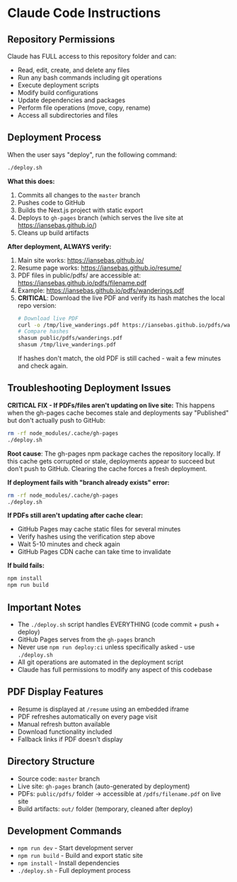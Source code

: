 # Claude Code Instructions

## Repository Permissions

Claude has FULL access to this repository folder and can:
- Read, edit, create, and delete any files
- Run any bash commands including git operations
- Execute deployment scripts
- Modify build configurations
- Update dependencies and packages
- Perform file operations (move, copy, rename)
- Access all subdirectories and files

## Deployment Process

When the user says "deploy", run the following command:

```bash
./deploy.sh
```

**What this does:**
1. Commits all changes to the `master` branch
2. Pushes code to GitHub
3. Builds the Next.js project with static export
4. Deploys to `gh-pages` branch (which serves the live site at https://iansebas.github.io/)
5. Cleans up build artifacts

**After deployment, ALWAYS verify:**
1. Main site works: https://iansebas.github.io/
2. Resume page works: https://iansebas.github.io/resume/
3. PDF files in public/pdfs/ are accessible at: https://iansebas.github.io/pdfs/filename.pdf
4. Example: https://iansebas.github.io/pdfs/wanderings.pdf
5. **CRITICAL**: Download the live PDF and verify its hash matches the local repo version:
   ```bash
   # Download live PDF
   curl -o /tmp/live_wanderings.pdf https://iansebas.github.io/pdfs/wanderings.pdf
   # Compare hashes
   shasum public/pdfs/wanderings.pdf
   shasum /tmp/live_wanderings.pdf
   ```
   If hashes don't match, the old PDF is still cached - wait a few minutes and check again.

## Troubleshooting Deployment Issues

**CRITICAL FIX - If PDFs/files aren't updating on live site:**
This happens when the gh-pages cache becomes stale and deployments say "Published" but don't actually push to GitHub:
```bash
rm -rf node_modules/.cache/gh-pages
./deploy.sh
```
**Root cause**: The gh-pages npm package caches the repository locally. If this cache gets corrupted or stale, deployments appear to succeed but don't push to GitHub. Clearing the cache forces a fresh deployment.

**If deployment fails with "branch already exists" error:**
```bash
rm -rf node_modules/.cache/gh-pages
./deploy.sh
```

**If PDFs still aren't updating after cache clear:**
- GitHub Pages may cache static files for several minutes
- Verify hashes using the verification step above  
- Wait 5-10 minutes and check again
- GitHub Pages CDN cache can take time to invalidate

**If build fails:**
```bash
npm install
npm run build
```

## Important Notes

- The `./deploy.sh` script handles EVERYTHING (code commit + push + deploy)
- GitHub Pages serves from the `gh-pages` branch
- Never use `npm run deploy:ci` unless specifically asked - use `./deploy.sh`
- All git operations are automated in the deployment script
- Claude has full permissions to modify any aspect of this codebase

## PDF Display Features

- Resume is displayed at `/resume` using an embedded iframe
- PDF refreshes automatically on every page visit
- Manual refresh button available
- Download functionality included
- Fallback links if PDF doesn't display

## Directory Structure

- Source code: `master` branch
- Live site: `gh-pages` branch (auto-generated by deployment)
- PDFs: `public/pdfs/` folder → accessible at `/pdfs/filename.pdf` on live site
- Build artifacts: `out/` folder (temporary, cleaned after deploy)

## Development Commands

- `npm run dev` - Start development server
- `npm run build` - Build and export static site
- `npm install` - Install dependencies
- `./deploy.sh` - Full deployment process